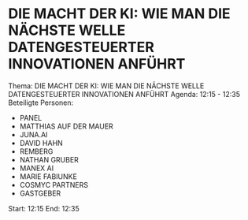 # DIE MACHT DER KI: WIE MAN DIE NÄCHSTE WELLE DATENGESTEUERTER INNOVATIONEN ANFÜHRT
Thema: DIE MACHT DER KI: WIE MAN DIE NÄCHSTE WELLE DATENGESTEUERTER INNOVATIONEN ANFÜHRT
Agenda: 12:15 - 12:35
Beteiligte Personen:
- PANEL
- MATTHIAS AUF DER MAUER
- JUNA.AI
- DAVID HAHN
- REMBERG
- NATHAN GRUBER
- MANEX AI
- MARIE FABIUNKE
- COSMYC PARTNERS
- GASTGEBER

Start: 12:15
End: 12:35
